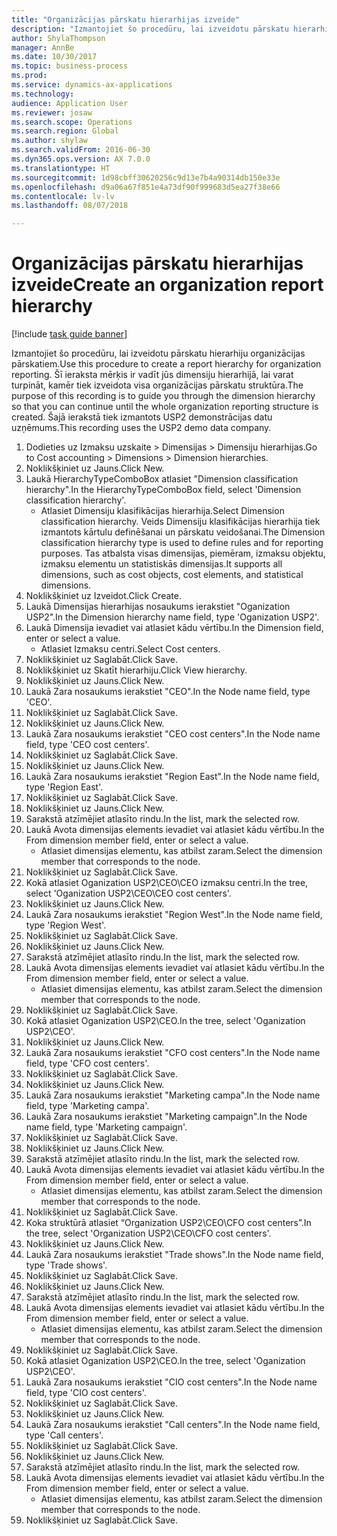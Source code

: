 ```yaml
--- 
title: "Organizācijas pārskatu hierarhijas izveide"
description: "Izmantojiet šo procedūru, lai izveidotu pārskatu hierarhiju organizācijas pārskatiem."
author: ShylaThompson
manager: AnnBe
ms.date: 10/30/2017
ms.topic: business-process
ms.prod: 
ms.service: dynamics-ax-applications
ms.technology: 
audience: Application User
ms.reviewer: josaw
ms.search.scope: Operations
ms.search.region: Global
ms.author: shylaw
ms.search.validFrom: 2016-06-30
ms.dyn365.ops.version: AX 7.0.0
ms.translationtype: HT
ms.sourcegitcommit: 1d98cbff30620256c9d13e7b4a90314db150e33e
ms.openlocfilehash: d9a06a67f851e4a73df90f999683d5ea27f38e66
ms.contentlocale: lv-lv
ms.lasthandoff: 08/07/2018

---
```

# <a name="create-an-organization-report-hierarchy"></a><span data-ttu-id="c6983-103">Organizācijas pārskatu hierarhijas izveide</span><span class="sxs-lookup"><span data-stu-id="c6983-103">Create an organization report hierarchy</span></span>

[!include [task guide banner](../../includes/task-guide-banner.md)]

<span data-ttu-id="c6983-104">Izmantojiet šo procedūru, lai izveidotu pārskatu hierarhiju organizācijas pārskatiem.</span><span class="sxs-lookup"><span data-stu-id="c6983-104">Use this procedure to create a report hierarchy for organization reporting.</span></span> <span data-ttu-id="c6983-105">Šī ieraksta mērķis ir vadīt jūs dimensiju hierarhijā, lai varat turpināt, kamēr tiek izveidota visa organizācijas pārskatu struktūra.</span><span class="sxs-lookup"><span data-stu-id="c6983-105">The purpose of this recording is to guide you through the dimension hierarchy so that you can continue until the whole organization reporting structure is created.</span></span> <span data-ttu-id="c6983-106">Šajā ierakstā tiek izmantots USP2 demonstrācijas datu uzņēmums.</span><span class="sxs-lookup"><span data-stu-id="c6983-106">This recording uses the USP2 demo data company.</span></span>

1. <span data-ttu-id="c6983-107">Dodieties uz Izmaksu uzskaite > Dimensijas > Dimensiju hierarhijas.</span><span class="sxs-lookup"><span data-stu-id="c6983-107">Go to Cost accounting > Dimensions > Dimension hierarchies.</span></span>
2. <span data-ttu-id="c6983-108">Noklikšķiniet uz Jauns.</span><span class="sxs-lookup"><span data-stu-id="c6983-108">Click New.</span></span>
3. <span data-ttu-id="c6983-109">Laukā HierarchyTypeComboBox atlasiet "Dimension classification hierarchy".</span><span class="sxs-lookup"><span data-stu-id="c6983-109">In the HierarchyTypeComboBox field, select 'Dimension classification hierarchy'.</span></span>
    * <span data-ttu-id="c6983-110">Atlasiet Dimensiju klasifikācijas hierarhija.</span><span class="sxs-lookup"><span data-stu-id="c6983-110">Select Dimension classification hierarchy.</span></span> <span data-ttu-id="c6983-111">Veids Dimensiju klasifikācijas hierarhija tiek izmantots kārtulu definēšanai un pārskatu veidošanai.</span><span class="sxs-lookup"><span data-stu-id="c6983-111">The Dimension classification hierarchy type is used to define rules and for reporting purposes.</span></span> <span data-ttu-id="c6983-112">Tas atbalsta visas dimensijas, piemēram, izmaksu objektu, izmaksu elementu un statistiskās dimensijas.</span><span class="sxs-lookup"><span data-stu-id="c6983-112">It supports all dimensions, such as cost objects, cost elements, and statistical dimensions.</span></span>  
4. <span data-ttu-id="c6983-113">Noklikšķiniet uz Izveidot.</span><span class="sxs-lookup"><span data-stu-id="c6983-113">Click Create.</span></span>
5. <span data-ttu-id="c6983-114">Laukā Dimensijas hierarhijas nosaukums ierakstiet "Oganization USP2".</span><span class="sxs-lookup"><span data-stu-id="c6983-114">In the Dimension hierarchy name field, type 'Oganization USP2'.</span></span>
6. <span data-ttu-id="c6983-115">Laukā Dimensija ievadiet vai atlasiet kādu vērtību.</span><span class="sxs-lookup"><span data-stu-id="c6983-115">In the Dimension field, enter or select a value.</span></span>
    * <span data-ttu-id="c6983-116">Atlasiet Izmaksu centri.</span><span class="sxs-lookup"><span data-stu-id="c6983-116">Select Cost centers.</span></span>  
7. <span data-ttu-id="c6983-117">Noklikšķiniet uz Saglabāt.</span><span class="sxs-lookup"><span data-stu-id="c6983-117">Click Save.</span></span>
8. <span data-ttu-id="c6983-118">Noklikšķiniet uz Skatīt hierarhiju.</span><span class="sxs-lookup"><span data-stu-id="c6983-118">Click View hierarchy.</span></span>
9. <span data-ttu-id="c6983-119">Noklikšķiniet uz Jauns.</span><span class="sxs-lookup"><span data-stu-id="c6983-119">Click New.</span></span>
10. <span data-ttu-id="c6983-120">Laukā Zara nosaukums ierakstiet "CEO".</span><span class="sxs-lookup"><span data-stu-id="c6983-120">In the Node name field, type 'CEO'.</span></span>
11. <span data-ttu-id="c6983-121">Noklikšķiniet uz Saglabāt.</span><span class="sxs-lookup"><span data-stu-id="c6983-121">Click Save.</span></span>
12. <span data-ttu-id="c6983-122">Noklikšķiniet uz Jauns.</span><span class="sxs-lookup"><span data-stu-id="c6983-122">Click New.</span></span>
13. <span data-ttu-id="c6983-123">Laukā Zara nosaukums ierakstiet "CEO cost centers".</span><span class="sxs-lookup"><span data-stu-id="c6983-123">In the Node name field, type 'CEO cost centers'.</span></span>
14. <span data-ttu-id="c6983-124">Noklikšķiniet uz Saglabāt.</span><span class="sxs-lookup"><span data-stu-id="c6983-124">Click Save.</span></span>
15. <span data-ttu-id="c6983-125">Noklikšķiniet uz Jauns.</span><span class="sxs-lookup"><span data-stu-id="c6983-125">Click New.</span></span>
16. <span data-ttu-id="c6983-126">Laukā Zara nosaukums ierakstiet "Region East".</span><span class="sxs-lookup"><span data-stu-id="c6983-126">In the Node name field, type 'Region East'.</span></span>
17. <span data-ttu-id="c6983-127">Noklikšķiniet uz Saglabāt.</span><span class="sxs-lookup"><span data-stu-id="c6983-127">Click Save.</span></span>
18. <span data-ttu-id="c6983-128">Noklikšķiniet uz Jauns.</span><span class="sxs-lookup"><span data-stu-id="c6983-128">Click New.</span></span>
19. <span data-ttu-id="c6983-129">Sarakstā atzīmējiet atlasīto rindu.</span><span class="sxs-lookup"><span data-stu-id="c6983-129">In the list, mark the selected row.</span></span>
20. <span data-ttu-id="c6983-130">Laukā Avota dimensijas elements ievadiet vai atlasiet kādu vērtību.</span><span class="sxs-lookup"><span data-stu-id="c6983-130">In the From dimension member field, enter or select a value.</span></span>
    * <span data-ttu-id="c6983-131">Atlasiet dimensijas elementu, kas atbilst zaram.</span><span class="sxs-lookup"><span data-stu-id="c6983-131">Select the dimension member that corresponds to the node.</span></span>  
21. <span data-ttu-id="c6983-132">Noklikšķiniet uz Saglabāt.</span><span class="sxs-lookup"><span data-stu-id="c6983-132">Click Save.</span></span>
22. <span data-ttu-id="c6983-133">Kokā atlasiet Oganization USP2\CEO\CEO izmaksu centri.</span><span class="sxs-lookup"><span data-stu-id="c6983-133">In the tree, select 'Oganization USP2\CEO\CEO cost centers'.</span></span>
23. <span data-ttu-id="c6983-134">Noklikšķiniet uz Jauns.</span><span class="sxs-lookup"><span data-stu-id="c6983-134">Click New.</span></span>
24. <span data-ttu-id="c6983-135">Laukā Zara nosaukums ierakstiet "Region West".</span><span class="sxs-lookup"><span data-stu-id="c6983-135">In the Node name field, type 'Region West'.</span></span>
25. <span data-ttu-id="c6983-136">Noklikšķiniet uz Saglabāt.</span><span class="sxs-lookup"><span data-stu-id="c6983-136">Click Save.</span></span>
26. <span data-ttu-id="c6983-137">Noklikšķiniet uz Jauns.</span><span class="sxs-lookup"><span data-stu-id="c6983-137">Click New.</span></span>
27. <span data-ttu-id="c6983-138">Sarakstā atzīmējiet atlasīto rindu.</span><span class="sxs-lookup"><span data-stu-id="c6983-138">In the list, mark the selected row.</span></span>
28. <span data-ttu-id="c6983-139">Laukā Avota dimensijas elements ievadiet vai atlasiet kādu vērtību.</span><span class="sxs-lookup"><span data-stu-id="c6983-139">In the From dimension member field, enter or select a value.</span></span>
    * <span data-ttu-id="c6983-140">Atlasiet dimensijas elementu, kas atbilst zaram.</span><span class="sxs-lookup"><span data-stu-id="c6983-140">Select the dimension member that corresponds to the node.</span></span>  
29. <span data-ttu-id="c6983-141">Noklikšķiniet uz Saglabāt.</span><span class="sxs-lookup"><span data-stu-id="c6983-141">Click Save.</span></span>
30. <span data-ttu-id="c6983-142">Kokā atlasiet Oganization USP2\CEO.</span><span class="sxs-lookup"><span data-stu-id="c6983-142">In the tree, select 'Oganization USP2\CEO'.</span></span>
31. <span data-ttu-id="c6983-143">Noklikšķiniet uz Jauns.</span><span class="sxs-lookup"><span data-stu-id="c6983-143">Click New.</span></span>
32. <span data-ttu-id="c6983-144">Laukā Zara nosaukums ierakstiet "CFO cost centers".</span><span class="sxs-lookup"><span data-stu-id="c6983-144">In the Node name field, type 'CFO cost centers'.</span></span>
33. <span data-ttu-id="c6983-145">Noklikšķiniet uz Saglabāt.</span><span class="sxs-lookup"><span data-stu-id="c6983-145">Click Save.</span></span>
34. <span data-ttu-id="c6983-146">Noklikšķiniet uz Jauns.</span><span class="sxs-lookup"><span data-stu-id="c6983-146">Click New.</span></span>
35. <span data-ttu-id="c6983-147">Laukā Zara nosaukums ierakstiet "Marketing campa".</span><span class="sxs-lookup"><span data-stu-id="c6983-147">In the Node name field, type 'Marketing campa'.</span></span>
36. <span data-ttu-id="c6983-148">Laukā Zara nosaukums ierakstiet "Marketing campaign".</span><span class="sxs-lookup"><span data-stu-id="c6983-148">In the Node name field, type 'Marketing campaign'.</span></span>
37. <span data-ttu-id="c6983-149">Noklikšķiniet uz Saglabāt.</span><span class="sxs-lookup"><span data-stu-id="c6983-149">Click Save.</span></span>
38. <span data-ttu-id="c6983-150">Noklikšķiniet uz Jauns.</span><span class="sxs-lookup"><span data-stu-id="c6983-150">Click New.</span></span>
39. <span data-ttu-id="c6983-151">Sarakstā atzīmējiet atlasīto rindu.</span><span class="sxs-lookup"><span data-stu-id="c6983-151">In the list, mark the selected row.</span></span>
40. <span data-ttu-id="c6983-152">Laukā Avota dimensijas elements ievadiet vai atlasiet kādu vērtību.</span><span class="sxs-lookup"><span data-stu-id="c6983-152">In the From dimension member field, enter or select a value.</span></span>
    * <span data-ttu-id="c6983-153">Atlasiet dimensijas elementu, kas atbilst zaram.</span><span class="sxs-lookup"><span data-stu-id="c6983-153">Select the dimension member that corresponds to the node.</span></span>  
41. <span data-ttu-id="c6983-154">Noklikšķiniet uz Saglabāt.</span><span class="sxs-lookup"><span data-stu-id="c6983-154">Click Save.</span></span>
42. <span data-ttu-id="c6983-155">Koka struktūrā atlasiet “Organization USP2\CEO\CFO cost centers”.</span><span class="sxs-lookup"><span data-stu-id="c6983-155">In the tree, select 'Organization USP2\CEO\CFO cost centers'.</span></span>
43. <span data-ttu-id="c6983-156">Noklikšķiniet uz Jauns.</span><span class="sxs-lookup"><span data-stu-id="c6983-156">Click New.</span></span>
44. <span data-ttu-id="c6983-157">Laukā Zara nosaukums ierakstiet "Trade shows".</span><span class="sxs-lookup"><span data-stu-id="c6983-157">In the Node name field, type 'Trade shows'.</span></span>
45. <span data-ttu-id="c6983-158">Noklikšķiniet uz Saglabāt.</span><span class="sxs-lookup"><span data-stu-id="c6983-158">Click Save.</span></span>
46. <span data-ttu-id="c6983-159">Noklikšķiniet uz Jauns.</span><span class="sxs-lookup"><span data-stu-id="c6983-159">Click New.</span></span>
47. <span data-ttu-id="c6983-160">Sarakstā atzīmējiet atlasīto rindu.</span><span class="sxs-lookup"><span data-stu-id="c6983-160">In the list, mark the selected row.</span></span>
48. <span data-ttu-id="c6983-161">Laukā Avota dimensijas elements ievadiet vai atlasiet kādu vērtību.</span><span class="sxs-lookup"><span data-stu-id="c6983-161">In the From dimension member field, enter or select a value.</span></span>
    * <span data-ttu-id="c6983-162">Atlasiet dimensijas elementu, kas atbilst zaram.</span><span class="sxs-lookup"><span data-stu-id="c6983-162">Select the dimension member that corresponds to the node.</span></span>  
49. <span data-ttu-id="c6983-163">Noklikšķiniet uz Saglabāt.</span><span class="sxs-lookup"><span data-stu-id="c6983-163">Click Save.</span></span>
50. <span data-ttu-id="c6983-164">Kokā atlasiet Oganization USP2\CEO.</span><span class="sxs-lookup"><span data-stu-id="c6983-164">In the tree, select 'Oganization USP2\CEO'.</span></span>
51. <span data-ttu-id="c6983-165">Laukā Zara nosaukums ierakstiet "CIO cost centers".</span><span class="sxs-lookup"><span data-stu-id="c6983-165">In the Node name field, type 'CIO cost centers'.</span></span>
52. <span data-ttu-id="c6983-166">Noklikšķiniet uz Saglabāt.</span><span class="sxs-lookup"><span data-stu-id="c6983-166">Click Save.</span></span>
53. <span data-ttu-id="c6983-167">Noklikšķiniet uz Jauns.</span><span class="sxs-lookup"><span data-stu-id="c6983-167">Click New.</span></span>
54. <span data-ttu-id="c6983-168">Laukā Zara nosaukums ierakstiet "Call centers".</span><span class="sxs-lookup"><span data-stu-id="c6983-168">In the Node name field, type 'Call centers'.</span></span>
55. <span data-ttu-id="c6983-169">Noklikšķiniet uz Saglabāt.</span><span class="sxs-lookup"><span data-stu-id="c6983-169">Click Save.</span></span>
56. <span data-ttu-id="c6983-170">Noklikšķiniet uz Jauns.</span><span class="sxs-lookup"><span data-stu-id="c6983-170">Click New.</span></span>
57. <span data-ttu-id="c6983-171">Sarakstā atzīmējiet atlasīto rindu.</span><span class="sxs-lookup"><span data-stu-id="c6983-171">In the list, mark the selected row.</span></span>
58. <span data-ttu-id="c6983-172">Laukā Avota dimensijas elements ievadiet vai atlasiet kādu vērtību.</span><span class="sxs-lookup"><span data-stu-id="c6983-172">In the From dimension member field, enter or select a value.</span></span>
    * <span data-ttu-id="c6983-173">Atlasiet dimensijas elementu, kas atbilst zaram.</span><span class="sxs-lookup"><span data-stu-id="c6983-173">Select the dimension member that corresponds to the node.</span></span>  
59. <span data-ttu-id="c6983-174">Noklikšķiniet uz Saglabāt.</span><span class="sxs-lookup"><span data-stu-id="c6983-174">Click Save.</span></span>


